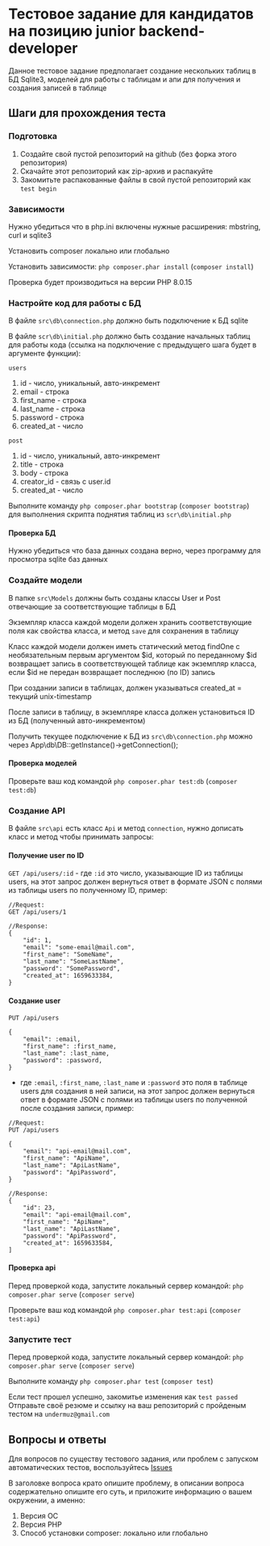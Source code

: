 # Тестовое задание для кандидатов на позицию junior backend-developer

Данное тестовое задание предполагает создание нескольких таблиц в БД Sqlite3, моделей для работы с таблицам и апи для получения и создания записей в таблице

## Шаги для прохождения теста

### Подготовка

1) Создайте свой пустой репозиторий на github (без форка этого репозитория)
2) Скачайте этот репозиторий как zip-архив и распакуйте
3) Закомитьте распакованные файлы в свой пустой репозиторий как `test begin`

### Зависимости

Нужно убедиться что в php.ini включены нужные расширения: mbstring, curl и sqlite3

Установить composer локально или глобально

Установить зависимости: `php composer.phar install` (`composer install`)

Проверка будет производиться на версии PHP 8.0.15

### Настройте код для работы с БД

В файле `src\db\connection.php` должно быть подключение к БД sqlite

В файле `scr\db\initial.php` должно быть создание начальных таблиц для работы кода (ссылка на подключение с предыдущего шага будет в аргументе функции):

`users`

1) id - число, уникальный, авто-инкремент
2) email - строка
3) first_name - строка
4) last_name - строка
5) password - строка
6) created_at - число

`post`

1) id - число, уникальный, авто-инкремент
2) title - строка
3) body - строка
4) creator_id - связь с user.id
5) created_at - число

Выполните команду `php composer.phar bootstrap` (`composer bootstrap`) для выполнения скрипта поднятия таблиц из `scr\db\initial.php`

#### Проверка БД

Нужно убедиться что база данных создана верно, через программу для просмотра sqlite баз данных

### Создайте модели

В папке `src\Models` должны быть созданы классы User и Post отвечающие за соответствующие таблицы в БД

Экземпляр класса каждой модели должен хранить соответствующие поля как свойства класса, и метод `save` для сохранения в таблицу

Класс каждой модели должен иметь статический метод findOne с необязательным первым аргументом $id, который по переданному $id возвращает запись в соответствующей таблице как экземпляр класса, если $id не передан возвращает последнюю (по ID) запись

При создании записи в таблицах, должен указываться created_at = текущий unix-timestamp

После записи в таблицу, в экземпляре класса должен установиться ID из БД (полученный авто-инкрементом)

Получить текущее подключение к БД из `src\db\connection.php` можно через App\db\DB::getInstance()->getConnection();

#### Проверка моделей

Проверьте ваш код командой `php composer.phar test:db` (`composer test:db`)

### Создание API

В файле `src\api` есть класс `Api` и метод `connection`, нужно дописать класс и метод чтобы принимать запросы:

#### Получение user по ID

`GET /api/users/:id` - где `:id` это число, указывающие ID из таблицы users, на этот запрос должен вернуться ответ в формате JSON с полями из таблицы users по полученному ID, пример:

```text
//Request:
GET /api/users/1

//Response:
{
    "id": 1,
    "email": "some-email@mail.com",
    "first_name": "SomeName",
    "last_name": "SomeLastName",
    "password": "SomePassword",
    "created_at": 1659633384,
}
```

#### Создание user

```text
PUT /api/users

{
    "email": :email,
    "first_name": :first_name,
    "last_name": :last_name,
    "password": :password,
}
```

- где `:email`, `:first_name`, `:last_name` и `:password` это поля в таблице users для создания в ней записи, на этот запрос должен вернуться ответ в формате JSON с полями из таблицы users по полученной после создания записи, пример:

```text
//Request:
PUT /api/users

{
    "email": "api-email@mail.com",
    "first_name": "ApiName",
    "last_name": "ApiLastName",
    "password": "ApiPassword",
}

//Response:
{
    "id": 23,
    "email": "api-email@mail.com",
    "first_name": "ApiName",
    "last_name": "ApiLastName",
    "password": "ApiPassword",
    "created_at": 1659633584,
]
```

#### Проверка api

Перед проверкой кода, запустите локальный сервер командой: `php composer.phar serve` (`composer serve`)

Проверьте ваш код командой `php composer.phar test:api` (`composer test:api`)

### Запустите тест

Перед проверкой кода, запустите локальный сервер командой: `php composer.phar serve` (`composer serve`)

Выполните команду `php composer.phar test` (`composer test`)

Если тест прошел успешно, закомитье изменения как `test passed`
Отправьте своё резюме и ссылку на ваш репозиторий с пройденым тестом на `undermuz@gmail.com`

## Вопросы и ответы

Для вопросов по существу тестового задания, или проблем с запуском автоматических тестов, воспользуйтесь [Issues](https://github.com/undermuz/junior-php-contest/issues)

В заголовке вопроса крато опишите проблему, в описании вопроса содержательно опишите его суть, и приложите информацию о вашем окружении, а именно:

1) Версия ОС
2) Версия PHP
3) Способ установки composer: локально или глобально
